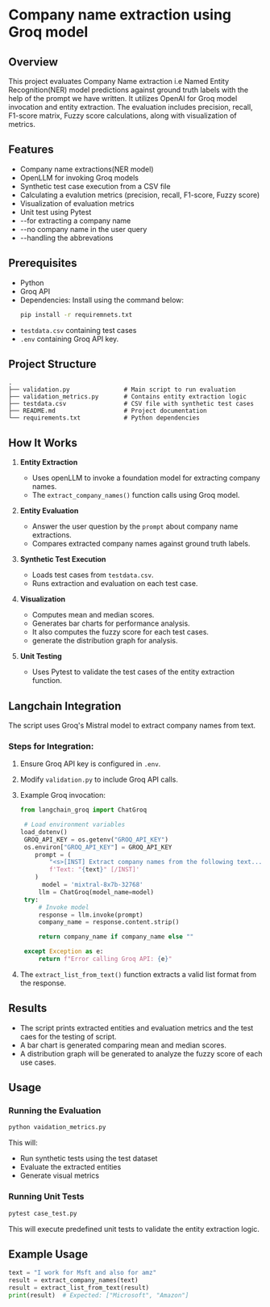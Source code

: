 # Company name extraction using Groq model

## Overview
This project evaluates Company Name extraction i.e Named Entity Recognition(NER) model predictions against ground truth labels with the help of the prompt we have written. It utilizes OpenAI for Groq model invocation and entity extraction. The evaluation includes precision, recall, F1-score matrix, Fuzzy score calculations, along with visualization of metrics.

## Features
- Company name extractions(NER model)
- OpenLLM for invoking Groq models
- Synthetic test case execution from a CSV file
- Calculating a evalution metrics (precision, recall, F1-score, Fuzzy score)
- Visualization of evaluation metrics 
- Unit test using Pytest
- --for extracting a company name
- --no company name in the user query
- --handling the abbrevations

## Prerequisites
- Python
- Groq API
- Dependencies: Install using the command below:
  ```sh
  pip install -r requiremnets.txt
  ```
- `testdata.csv` containing test cases
- `.env` containing Groq API key.

## Project Structure
```
.
├── validation.py               # Main script to run evaluation
├── validation_metrics.py       # Contains entity extraction logic
├── testdata.csv                # CSV file with synthetic test cases
├── README.md                   # Project documentation
└── requirements.txt            # Python dependencies
```

## How It Works
1. **Entity Extraction**
   - Uses openLLM to invoke a foundation model for extracting company names.
   - The `extract_company_names()` function calls using Groq model.

2. **Entity Evaluation**
   - Answer the user question by the `prompt` about company name extractions.
   - Compares extracted company names against ground truth labels.

4. **Synthetic Test Execution**
   - Loads test cases from `testdata.csv`.
   - Runs extraction and evaluation on each test case.

5. **Visualization**
   - Computes mean and median scores.
   - Generates bar charts for performance analysis.
   - It also computes the fuzzy score for each test cases.
   - generate the distribution graph for analysis.

6. **Unit Testing**
   - Uses Pytest to validate the test cases of the entity extraction function.

## Langchain Integration
The script uses Groq's Mistral model to extract company names from text. 

### Steps for Integration:
1. Ensure Groq API key is configured in `.env`.
2. Modify `validation.py` to include Groq API calls.
3. Example Groq invocation:
   ```python
   from langchain_groq import ChatGroq

    # Load environment variables
   load_dotenv()
    GROQ_API_KEY = os.getenv("GROQ_API_KEY")
    os.environ["GROQ_API_KEY"] = GROQ_API_KEY
       prompt = (
           "<s>[INST] Extract company names from the following text..."
           f'Text: "{text}" [/INST]'
       )
         model = 'mixtral-8x7b-32768'
        llm = ChatGroq(model_name=model)
    try:
        # Invoke model
        response = llm.invoke(prompt)
        company_name = response.content.strip()

        return company_name if company_name else ""

    except Exception as e:
        return f"Error calling Groq API: {e}"
   ```

4. The `extract_list_from_text()` function extracts a valid list format from the response.

## Results
- The script prints extracted entities and evaluation metrics and the test caes for the testing of script.
- A bar chart is generated comparing mean and median scores.
- A distribution graph will be generated to analyze the fuzzy score of each use cases.

## Usage
### Running the Evaluation
```sh
python vaidation_metrics.py
```
This will:
- Run synthetic tests using the test dataset
- Evaluate the extracted entities
- Generate visual metrics

### Running Unit Tests
```sh
pytest case_test.py
```
This will execute predefined unit tests to validate the entity extraction logic.

## Example Usage
```python
text = "I work for Msft and also for amz"
result = extract_company_names(text)
result = extract_list_from_text(result)
print(result)  # Expected: ["Microsoft", "Amazon"]
```

